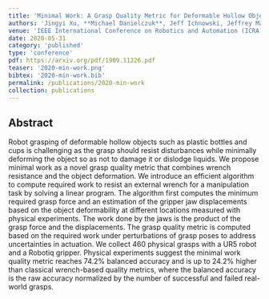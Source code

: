 ```yaml
---
title: 'Minimal Work: A Grasp Quality Metric for Deformable Hollow Objects'
authors: 'Jingyi Xu, **Michael Danielczuk**, Jeff Ichnowski, Jeffrey Mahler, Eckehard Steinbach, Ken Goldberg'
venue: 'IEEE International Conference on Robotics and Automation (ICRA)'
date: 2020-05-31
category: 'published'
type: 'conference'
pdf: https://arxiv.org/pdf/1909.11226.pdf
teaser: '2020-min-work.png'
bibtex: '2020-min-work.bib'
permalink: /publications/2020-min-work
collection: publications
---
```


Abstract
-------
Robot grasping of deformable hollow objects such as plastic bottles and cups is challenging as the grasp should resist disturbances while minimally deforming the object so as not to damage it or dislodge liquids. We propose minimal work as a novel grasp quality metric that combines wrench resistance and the object deformation. We introduce an efficient algorithm to compute required work to resist an external wrench for a manipulation task by solving a linear program. The algorithm first computes the minimum required grasp force and an estimation of the gripper jaw displacements based on the object deformability at different locations measured with physical experiments. The work done by the jaws is the product of the grasp force and the displacements. The grasp quality metric is computed based on the required work under perturbations of grasp poses to address uncertainties in actuation. We collect 460 physical grasps with a UR5 robot and a Robotiq gripper. Physical experiments suggest the minimal work quality metric reaches 74.2% balanced accuracy and is up to 24.2% higher than classical wrench-based quality metrics, where the balanced accuracy is the raw accuracy normalized by the number of successful and failed real-world grasps.

